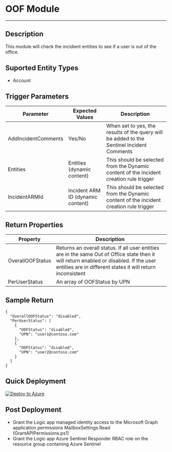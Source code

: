 # OOF Module
---
## Description
This module will check the incidient entities to see if a user is out of the office.

## Suported Entity Types
* Account

## Trigger Parameters

|Parameter|Expected Values|Description|
|---|---|---|
|AddIncidentComments|Yes/No|When set to yes, the results of the query will be added to the Sentinel Incident Comments|
|Entities|Entities (dynamic content)|This should be selected from the Dynamic content of the incident creation rule trigger|
|IncidentARMId|Incident ARM ID (dynamic content)|This should be selected from the Dynamic content of the incident creation rule trigger|

## Return Properties

|Property|Description|
|---|---|
|OverallOOFStatus|Returns an overall status.  If all user entities are in the same Out of Office state then it will return enabled or disabled.  If the user entities are in different states it will return inconsistent|
|PerUserStatus|An array of OOFStatus by UPN|

## Sample Return

```
{
  "OverallOOFStatus": "disabled",
  "PerUserStatus": [
    {
      "OOFStatus": "disabled",
      "UPN": "user1@contoso.com"
    },
    {
      "OOFStatus": "disabled",
      "UPN": "user2@contoso.com"
    }
  ]
}
```

## Quick Deployment

[![Deploy to Azure](https://aka.ms/deploytoazurebutton)](https://portal.azure.com/#create/Microsoft.Template/uri/https%3A%2F%2Fraw.githubusercontent.com%2Fbriandelmsft%2FSentinelAutomationModules%2Fmain%2FModules%2FOOFModule%2Fazuredeploy.json)

## Post Deployment

* Grant the Logic app managed identity access to the Microsoft Graph application permissions MailboxSettings.Read (GrantAPIPermissions.ps1)
* Grant the Logic app Azure Sentinel Responder RBAC role on the resource group containing Azure Sentinel
